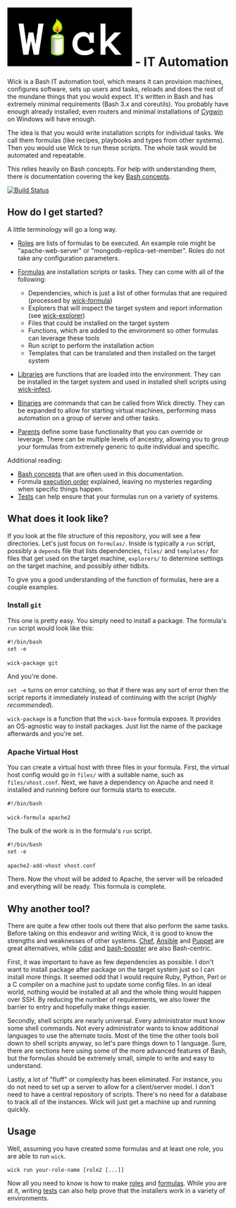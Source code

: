 ![Wick](doc/wick-logo.jpg) - IT Automation
===============================================

Wick is a Bash IT automation tool, which means it can provision machines, configures software, sets up users and tasks, reloads and does the rest of the mundane things that you would expect.  It's written in Bash and has extremely minimal requirements (Bash 3.x and coreutils).  You probably have enough already installed; even routers and minimal installations of [Cygwin] on Windows will have enough.

The idea is that you would write installation scripts for individual tasks.  We call them formulas (like recipes, playbooks and types from other systems).  Then you would use Wick to run these scripts.  The whole task would be automated and repeatable.

This relies heavily on Bash concepts.  For help with understanding them, there is documentation covering the key [Bash concepts].

[![Build Status][travis-image]][Travis CI]


How do I get started?
---------------------

A little terminology will go a long way.

* [Roles] are lists of formulas to be executed.  An example role might be "apache-web-server" or "mongodb-replica-set-member".  Roles do not take any configuration parameters.

* [Formulas] are installation scripts or tasks.  They can come with all of the following:
    * Dependencies, which is just a list of other formulas that are required (processed by [wick-formula])
    * Explorers that will inspect the target system and report information (see [wick-explorer])
    * Files that could be installed on the target system
    * Functions, which are added to the environment so other formulas can leverage these tools
    * Run script to perform the installation action
    * Templates that can be translated and then installed on the target system

* [Libraries] are functions that are loaded into the environment.  They can be installed in the target system and used in installed shell scripts using [wick-infect].

* [Binaries] are commands that can be called from Wick directly.  They can be expanded to allow for starting virtual machines, performing mass automation on a group of server and other tasks.

* [Parents] define some base functionality that you can override or leverage.  There can be multiple levels of ancestry, allowing you to group your formulas from extremely generic to quite individual and specific.

Additional reading:

* [Bash concepts] that are often used in this documentation.
* Formula [execution order] explained, leaving no mysteries regarding when specific things happen.
* [Tests] can help ensure that your formulas run on a variety of systems.


What does it look like?
-----------------------

If you look at the file structure of this repository, you will see a few directories.  Let's just focus on `formulas/`.  Inside is typically a `run` script, possibly a `depends` file that lists dependencies, `files/` and `templates/` for files that get used on the target machine, `explorers/` to determine settings on the target machine, and possibly other tidbits.

To give you a good understanding of the function of formulas, here are a couple examples.


### Install `git`

This one is pretty easy.  You simply need to install a package.  The formula's `run` script would look like this:

    #!/bin/bash
    set -e

    wick-package git

And you're done.

`set -e` turns on error catching, so that if there was any sort of error then the script reports it immediately instead of continuing with the script (*highly recommended*).

`wick-package` is a function that the `wick-base` formula exposes.  It provides an OS-agnostic way to install packages.  Just list the name of the package afterwards and you're set.


### Apache Virtual Host

You can create a virtual host with three files in your formula.  First, the virtual host config would go in `files/` with a suitable name, such as `files/vhost.conf`.  Next, we have a dependency on Apache and need it installed and running before our formula starts to execute.

    #!/bin/bash

    wick-formula apache2

The bulk of the work is in the formula's `run` script.

    #!/bin/bash
    set -e

    apache2-add-vhost vhost.conf

There.  Now the vhost will be added to Apache, the server will be reloaded and everything will be ready.  This formula is complete.


Why another tool?
-----------------

There are quite a few other tools out there that also perform the same tasks.  Before taking on this endeavor and writing Wick, it is good to know the strengths and weaknesses of other systems.  [Chef], [Ansible] and [Puppet] are great alternatives, while [cdist] and [bash-booster] are also Bash-centric.

First, it was important to have as few dependencies as possible.  I don't want to install package after package on the target system just so I can install more things.  It seemed odd that I would require Ruby, Python, Perl or a C compiler on a machine just to update some config files.  In an ideal world, nothing would be installed at all and the whole thing would happen over SSH.  By reducing the number of requirements, we also lower the barrier to entry and hopefully make things easier.

Secondly, shell scripts are nearly universal.  Every administrator must know some shell commands.  Not every administrator wants to know additional languages to use the alternate tools.  Most of the time the other tools boil down to shell scripts anyway, so let's pare things down to 1 language.  Sure, there are sections here using some of the more advanced features of Bash, but the formulas should be extremely small, simple to write and easy to understand.

Lastly, a lot of "fluff" or complexity has been eliminated.  For instance, you do not need to set up a server to allow for a client/server model.  I don't need to have a central repository of scripts.  There's no need for a database to track all of the instances.  Wick will just get a machine up and running quickly.


Usage
-----

Well, assuming you have created some formulas and at least one role, you are able to run `wick`.

    wick run your-role-name [role2 [...]]

Now all you need to know is how to make [roles] and [formulas].  While you are at it, writing [tests] can also help prove that the installers work in a variety of environments.


[Ansible]: http://www.ansible.com/
[bash-booster]: http://www.bashbooster.net/
[Bash Concepts]: doc/bash-concepts.md
[Binaries]: bin/README.md
[cdist]: http://www.nico.schottelius.org/software/cdist/
[Chef]: https://www.chef.io/
[Cygwin]: https://www.cygwin.com/
[Execution Order]: doc/execution-order.md
[Libraries]: lib/README.md
[Formulas]: formulas/README.md
[Parents]: doc/parents.md
[Puppet]: http://puppetlabs.com/
[Roles]: roles/README.md
[Tests]: tests/README.md
[Travis CI]: http://travis-ci.org/tests-always-included/wick
[Travis-Image]: https://secure.travis-ci.rg/tests-always-included/wick.png
[wick-formula]: bin/README.md
[wick-explorer]: bin/README.md
[wick-infect]: formulas/wick-infect/README.md
